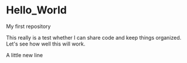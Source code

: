 # Hello_World
My first repository

This really is a test whether I can share code and keep things organized. 
Let's see how well this will work.

A little new line
